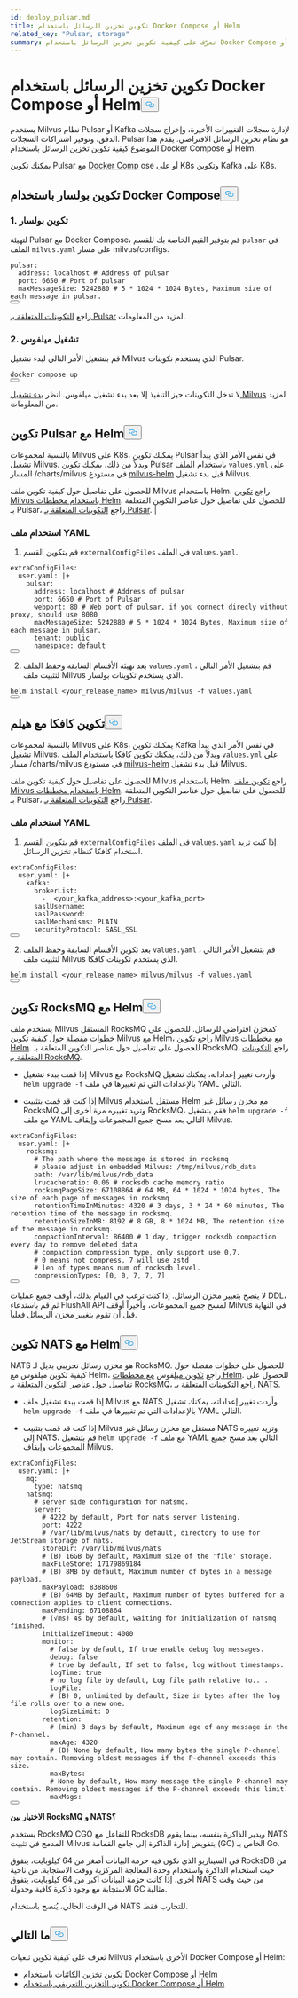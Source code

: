 ```yaml
---
id: deploy_pulsar.md
title: تكوين تخزين الرسائل باستخدام Docker Compose أو Helm
related_key: "Pulsar, storage"
summary: تعرّف على كيفية تكوين تخزين الرسائل باستخدام Docker Compose أو Helm.
---
```


<h1 id="Configure-Message-Storage-with-Docker-Compose-or-Helm" class="common-anchor-header">تكوين تخزين الرسائل باستخدام Docker Compose أو Helm<button data-href="#Configure-Message-Storage-with-Docker-Compose-or-Helm" class="anchor-icon" translate="no">
      <svg translate="no"
        aria-hidden="true"
        focusable="false"
        height="20"
        version="1.1"
        viewBox="0 0 16 16"
        width="16"
      >
        <path
          fill="#0092E4"
          fill-rule="evenodd"
          d="M4 9h1v1H4c-1.5 0-3-1.69-3-3.5S2.55 3 4 3h4c1.45 0 3 1.69 3 3.5 0 1.41-.91 2.72-2 3.25V8.59c.58-.45 1-1.27 1-2.09C10 5.22 8.98 4 8 4H4c-.98 0-2 1.22-2 2.5S3 9 4 9zm9-3h-1v1h1c1 0 2 1.22 2 2.5S13.98 12 13 12H9c-.98 0-2-1.22-2-2.5 0-.83.42-1.64 1-2.09V6.25c-1.09.53-2 1.84-2 3.25C6 11.31 7.55 13 9 13h4c1.45 0 3-1.69 3-3.5S14.5 6 13 6z"
        ></path>
      </svg>
    </button></h1><p>يستخدم Milvus نظام Pulsar أو Kafka لإدارة سجلات التغييرات الأخيرة، وإخراج سجلات الدفق، وتوفير اشتراكات السجلات. Pulsar هو نظام تخزين الرسائل الافتراضي. يقدم هذا الموضوع كيفية تكوين تخزين الرسائل باستخدام Docker Compose أو Helm.</p>
<p>يمكنك تكوين Pulsar مع <a href="https://docs.docker.com/get-started/overview/">Docker Comp</a> ose أو على K8s وتكوين Kafka على K8s.</p>
<h2 id="Configure-Pulsar-with-Docker-Compose" class="common-anchor-header">تكوين بولسار باستخدام Docker Compose<button data-href="#Configure-Pulsar-with-Docker-Compose" class="anchor-icon" translate="no">
      <svg translate="no"
        aria-hidden="true"
        focusable="false"
        height="20"
        version="1.1"
        viewBox="0 0 16 16"
        width="16"
      >
        <path
          fill="#0092E4"
          fill-rule="evenodd"
          d="M4 9h1v1H4c-1.5 0-3-1.69-3-3.5S2.55 3 4 3h4c1.45 0 3 1.69 3 3.5 0 1.41-.91 2.72-2 3.25V8.59c.58-.45 1-1.27 1-2.09C10 5.22 8.98 4 8 4H4c-.98 0-2 1.22-2 2.5S3 9 4 9zm9-3h-1v1h1c1 0 2 1.22 2 2.5S13.98 12 13 12H9c-.98 0-2-1.22-2-2.5 0-.83.42-1.64 1-2.09V6.25c-1.09.53-2 1.84-2 3.25C6 11.31 7.55 13 9 13h4c1.45 0 3-1.69 3-3.5S14.5 6 13 6z"
        ></path>
      </svg>
    </button></h2><h3 id="1-Configure-Pulsar" class="common-anchor-header">1. تكوين بولسار</h3><p>لتهيئة Pulsar مع Docker Compose، قم بتوفير القيم الخاصة بك للقسم <code translate="no">pulsar</code> في الملف <code translate="no">milvus.yaml</code> على مسار milvus/configs.</p>
<pre><code translate="no">pulsar:
  address: localhost <span class="hljs-comment"># Address of pulsar</span>
  port: <span class="hljs-number">6650</span> <span class="hljs-comment"># Port of pulsar</span>
  maxMessageSize: <span class="hljs-number">5242880</span> <span class="hljs-comment"># 5 * 1024 * 1024 Bytes, Maximum size of each message in pulsar.</span>
<button class="copy-code-btn"></button></code></pre>
<p>راجع <a href="/docs/ar/v2.5.x/configure_pulsar.md">التكوينات المتعلقة بـ Pulsar</a> لمزيد من المعلومات.</p>
<h3 id="2-Run-Milvus" class="common-anchor-header">2. تشغيل ميلفوس</h3><p>قم بتشغيل الأمر التالي لبدء تشغيل Milvus الذي يستخدم تكوينات Pulsar.</p>
<pre><code translate="no">docker compose up
<button class="copy-code-btn"></button></code></pre>
<div class="alert note">لا تدخل التكوينات حيز التنفيذ إلا بعد بدء تشغيل ميلفوس. انظر <a href="https://milvus.io/docs/install_standalone-docker.md#Start-Milvus">بدء تشغيل Milvus</a> لمزيد من المعلومات.</div>
<h2 id="Configure-Pulsar-with-Helm" class="common-anchor-header">تكوين Pulsar مع Helm<button data-href="#Configure-Pulsar-with-Helm" class="anchor-icon" translate="no">
      <svg translate="no"
        aria-hidden="true"
        focusable="false"
        height="20"
        version="1.1"
        viewBox="0 0 16 16"
        width="16"
      >
        <path
          fill="#0092E4"
          fill-rule="evenodd"
          d="M4 9h1v1H4c-1.5 0-3-1.69-3-3.5S2.55 3 4 3h4c1.45 0 3 1.69 3 3.5 0 1.41-.91 2.72-2 3.25V8.59c.58-.45 1-1.27 1-2.09C10 5.22 8.98 4 8 4H4c-.98 0-2 1.22-2 2.5S3 9 4 9zm9-3h-1v1h1c1 0 2 1.22 2 2.5S13.98 12 13 12H9c-.98 0-2-1.22-2-2.5 0-.83.42-1.64 1-2.09V6.25c-1.09.53-2 1.84-2 3.25C6 11.31 7.55 13 9 13h4c1.45 0 3-1.69 3-3.5S14.5 6 13 6z"
        ></path>
      </svg>
    </button></h2><p>بالنسبة لمجموعات Milvus على K8s، يمكنك تكوين Pulsar في نفس الأمر الذي يبدأ تشغيل Milvus. وبدلاً من ذلك، يمكنك تكوين Pulsar باستخدام الملف <code translate="no">values.yml</code> على المسار /charts/milvus في مستودع <a href="https://github.com/milvus-io/milvus-helm">milvus-helm</a> قبل بدء تشغيل Milvus.</p>
<p>للحصول على تفاصيل حول كيفية تكوين ملف Milvus باستخدام Helm، راجع <a href="/docs/ar/v2.5.x/configure-helm.md">تكوين Milvus باستخدام مخططات Helm</a>. للحصول على تفاصيل حول عناصر التكوين المتعلقة بـ Pulsar، راجع <a href="/docs/ar/v2.5.x/configure_pulsar.md">التكوينات المتعلقة بـ Pulsar</a>. |</p>
<h3 id="Using-the-YAML-file" class="common-anchor-header">استخدام ملف YAML</h3><ol>
<li>قم بتكوين القسم <code translate="no">externalConfigFiles</code> في الملف <code translate="no">values.yaml</code>.</li>
</ol>
<pre><code translate="no" class="language-yaml">extraConfigFiles:
  user.yaml: |+
    pulsar:
      address: localhost <span class="hljs-comment"># Address of pulsar</span>
      port: <span class="hljs-number">6650</span> <span class="hljs-comment"># Port of Pulsar</span>
      webport: <span class="hljs-number">80</span> <span class="hljs-comment"># Web port of pulsar, if you connect direcly without proxy, should use 8080</span>
      maxMessageSize: <span class="hljs-number">5242880</span> <span class="hljs-comment"># 5 * 1024 * 1024 Bytes, Maximum size of each message in pulsar.</span>
      tenant: public
      namespace: default    
<button class="copy-code-btn"></button></code></pre>
<ol start="2">
<li>بعد تهيئة الأقسام السابقة وحفظ الملف <code translate="no">values.yaml</code> ، قم بتشغيل الأمر التالي لتثبيت ملف Milvus الذي يستخدم تكوينات بولسار.</li>
</ol>
<pre><code translate="no" class="language-shell">helm install &lt;your_release_name&gt; milvus/milvus -f values.yaml
<button class="copy-code-btn"></button></code></pre>
<h2 id="Configure-Kafka-with-Helm" class="common-anchor-header">تكوين كافكا مع هيلم<button data-href="#Configure-Kafka-with-Helm" class="anchor-icon" translate="no">
      <svg translate="no"
        aria-hidden="true"
        focusable="false"
        height="20"
        version="1.1"
        viewBox="0 0 16 16"
        width="16"
      >
        <path
          fill="#0092E4"
          fill-rule="evenodd"
          d="M4 9h1v1H4c-1.5 0-3-1.69-3-3.5S2.55 3 4 3h4c1.45 0 3 1.69 3 3.5 0 1.41-.91 2.72-2 3.25V8.59c.58-.45 1-1.27 1-2.09C10 5.22 8.98 4 8 4H4c-.98 0-2 1.22-2 2.5S3 9 4 9zm9-3h-1v1h1c1 0 2 1.22 2 2.5S13.98 12 13 12H9c-.98 0-2-1.22-2-2.5 0-.83.42-1.64 1-2.09V6.25c-1.09.53-2 1.84-2 3.25C6 11.31 7.55 13 9 13h4c1.45 0 3-1.69 3-3.5S14.5 6 13 6z"
        ></path>
      </svg>
    </button></h2><p>بالنسبة لمجموعات Milvus على K8s، يمكنك تكوين Kafka في نفس الأمر الذي يبدأ تشغيل Milvus. وبدلاً من ذلك، يمكنك تكوين كافكا باستخدام الملف <code translate="no">values.yml</code> على مسار /charts/milvus في مستودع <a href="https://github.com/milvus-io/milvus-helm">milvus-helm</a> قبل بدء تشغيل Milvus.</p>
<p>للحصول على تفاصيل حول كيفية تكوين ملف Milvus باستخدام Helm، راجع <a href="/docs/ar/v2.5.x/configure-helm.md">تكوين ملف Milvus باستخدام مخططات Helm</a>. للحصول على تفاصيل حول عناصر التكوين المتعلقة بـ Pulsar، راجع <a href="/docs/ar/v2.5.x/configure_pulsar.md">التكوينات المتعلقة بـ Pulsar</a>.</p>
<h3 id="Using-the-YAML-file" class="common-anchor-header">استخدام ملف YAML</h3><ol>
<li>قم بتكوين القسم <code translate="no">externalConfigFiles</code> في الملف <code translate="no">values.yaml</code> إذا كنت تريد استخدام كافكا كنظام تخزين الرسائل.</li>
</ol>
<pre><code translate="no" class="language-yaml">extraConfigFiles:
  user.yaml: |+
    kafka:
      brokerList:
        -  &lt;your_kafka_address&gt;:&lt;your_kafka_port&gt;
      saslUsername:
      saslPassword:
      saslMechanisms: PLAIN
      securityProtocol: SASL_SSL    
<button class="copy-code-btn"></button></code></pre>
<ol start="2">
<li>بعد تكوين الأقسام السابقة وحفظ الملف <code translate="no">values.yaml</code> ، قم بتشغيل الأمر التالي لتثبيت ملف Milvus الذي يستخدم تكوينات كافكا.</li>
</ol>
<pre><code translate="no" class="language-shell">helm install &lt;your_release_name&gt; milvus/milvus -f values.yaml
<button class="copy-code-btn"></button></code></pre>
<h2 id="Configure-RocksMQ-with-Helm" class="common-anchor-header">تكوين RocksMQ مع Helm<button data-href="#Configure-RocksMQ-with-Helm" class="anchor-icon" translate="no">
      <svg translate="no"
        aria-hidden="true"
        focusable="false"
        height="20"
        version="1.1"
        viewBox="0 0 16 16"
        width="16"
      >
        <path
          fill="#0092E4"
          fill-rule="evenodd"
          d="M4 9h1v1H4c-1.5 0-3-1.69-3-3.5S2.55 3 4 3h4c1.45 0 3 1.69 3 3.5 0 1.41-.91 2.72-2 3.25V8.59c.58-.45 1-1.27 1-2.09C10 5.22 8.98 4 8 4H4c-.98 0-2 1.22-2 2.5S3 9 4 9zm9-3h-1v1h1c1 0 2 1.22 2 2.5S13.98 12 13 12H9c-.98 0-2-1.22-2-2.5 0-.83.42-1.64 1-2.09V6.25c-1.09.53-2 1.84-2 3.25C6 11.31 7.55 13 9 13h4c1.45 0 3-1.69 3-3.5S14.5 6 13 6z"
        ></path>
      </svg>
    </button></h2><p>يستخدم ملف Milvus المستقل RocksMQ كمخزن افتراضي للرسائل. للحصول على خطوات مفصلة حول كيفية تكوين Milvus مع Helm، راجع <a href="/docs/ar/v2.5.x/configure-helm.md">تكوين Mil</a>vus <a href="/docs/ar/v2.5.x/configure-helm.md">مع مخططات Helm</a>. للحصول على تفاصيل حول عناصر التكوين المتعلقة بـ RocksMQ، راجع <a href="/docs/ar/v2.5.x/configure_rocksmq.md">التكوينات المتعلقة بـ RocksMQ</a>.</p>
<ul>
<li><p>إذا قمت ببدء تشغيل Milvus مع RocksMQ وأردت تغيير إعداداته، يمكنك تشغيل <code translate="no">helm upgrade -f</code> بالإعدادات التي تم تغييرها في ملف YAML التالي.</p></li>
<li><p>إذا كنت قد قمت بتثبيت Milvus مستقل باستخدام Helm مع مخزن رسائل غير RocksMQ وتريد تغييره مرة أخرى إلى RocksMQ، فقم بتشغيل <code translate="no">helm upgrade -f</code> مع ملف YAML التالي بعد مسح جميع المجموعات وإيقاف Milvus.</p></li>
</ul>
<pre><code translate="no" class="language-yaml">extraConfigFiles:
  user.yaml: |+
    rocksmq:
      <span class="hljs-comment"># The path where the message is stored in rocksmq</span>
      <span class="hljs-comment"># please adjust in embedded Milvus: /tmp/milvus/rdb_data</span>
      path: /var/lib/milvus/rdb_data
      lrucacheratio: <span class="hljs-number">0.06</span> <span class="hljs-comment"># rocksdb cache memory ratio</span>
      rocksmqPageSize: <span class="hljs-number">67108864</span> <span class="hljs-comment"># 64 MB, 64 * 1024 * 1024 bytes, The size of each page of messages in rocksmq</span>
      retentionTimeInMinutes: <span class="hljs-number">4320</span> <span class="hljs-comment"># 3 days, 3 * 24 * 60 minutes, The retention time of the message in rocksmq.</span>
      retentionSizeInMB: <span class="hljs-number">8192</span> <span class="hljs-comment"># 8 GB, 8 * 1024 MB, The retention size of the message in rocksmq.</span>
      compactionInterval: <span class="hljs-number">86400</span> <span class="hljs-comment"># 1 day, trigger rocksdb compaction every day to remove deleted data</span>
      <span class="hljs-comment"># compaction compression type, only support use 0,7.</span>
      <span class="hljs-comment"># 0 means not compress, 7 will use zstd</span>
      <span class="hljs-comment"># len of types means num of rocksdb level.</span>
      compressionTypes: [<span class="hljs-number">0</span>, <span class="hljs-number">0</span>, <span class="hljs-number">7</span>, <span class="hljs-number">7</span>, <span class="hljs-number">7</span>]    
<button class="copy-code-btn"></button></code></pre>
<div class="alert warning">
<p>لا ينصح بتغيير مخزن الرسائل. إذا كنت ترغب في القيام بذلك، أوقف جميع عمليات DDL، ثم قم باستدعاء FlushAll API لمسح جميع المجموعات، وأخيراً أوقف Milvus في النهاية قبل أن تقوم بتغيير مخزن الرسائل فعلياً.</p>
</div>
<h2 id="Configure-NATS-with-Helm" class="common-anchor-header">تكوين NATS مع Helm<button data-href="#Configure-NATS-with-Helm" class="anchor-icon" translate="no">
      <svg translate="no"
        aria-hidden="true"
        focusable="false"
        height="20"
        version="1.1"
        viewBox="0 0 16 16"
        width="16"
      >
        <path
          fill="#0092E4"
          fill-rule="evenodd"
          d="M4 9h1v1H4c-1.5 0-3-1.69-3-3.5S2.55 3 4 3h4c1.45 0 3 1.69 3 3.5 0 1.41-.91 2.72-2 3.25V8.59c.58-.45 1-1.27 1-2.09C10 5.22 8.98 4 8 4H4c-.98 0-2 1.22-2 2.5S3 9 4 9zm9-3h-1v1h1c1 0 2 1.22 2 2.5S13.98 12 13 12H9c-.98 0-2-1.22-2-2.5 0-.83.42-1.64 1-2.09V6.25c-1.09.53-2 1.84-2 3.25C6 11.31 7.55 13 9 13h4c1.45 0 3-1.69 3-3.5S14.5 6 13 6z"
        ></path>
      </svg>
    </button></h2><p>NATS هو مخزن رسائل تجريبي بديل لـ RocksMQ. للحصول على خطوات مفصلة حول كيفية تكوين ميلفوس مع Helm، راجع <a href="/docs/ar/v2.5.x/configure-helm.md">تكوين ميل</a>فوس <a href="/docs/ar/v2.5.x/configure-helm.md">مع مخططات Helm</a>. للحصول على تفاصيل حول عناصر التكوين المتعلقة بـ RocksMQ، راجع <a href="/docs/ar/v2.5.x/configure_natsmq.md">التكوينات المتعلقة بـ NATS</a>.</p>
<ul>
<li><p>إذا قمت ببدء تشغيل ملف Milvus مع NATS وأردت تغيير إعداداته، يمكنك تشغيل <code translate="no">helm upgrade -f</code> بالإعدادات التي تم تغييرها في ملف YAML التالي.</p></li>
<li><p>إذا كنت قد قمت بتثبيت Milvus مستقل مع مخزن رسائل غير NATS وتريد تغييره إلى NATS، قم بتشغيل <code translate="no">helm upgrade -f</code> مع ملف YAML التالي بعد مسح جميع المجموعات وإيقاف Milvus.</p></li>
</ul>
<pre><code translate="no" class="language-yaml">extraConfigFiles:
  user.yaml: |+
    mq:
      <span class="hljs-built_in">type</span>: natsmq
    natsmq:
      <span class="hljs-comment"># server side configuration for natsmq.</span>
      server: 
        <span class="hljs-comment"># 4222 by default, Port for nats server listening.</span>
        port: <span class="hljs-number">4222</span> 
        <span class="hljs-comment"># /var/lib/milvus/nats by default, directory to use for JetStream storage of nats.</span>
        storeDir: /var/lib/milvus/nats 
        <span class="hljs-comment"># (B) 16GB by default, Maximum size of the &#x27;file&#x27; storage.</span>
        maxFileStore: <span class="hljs-number">17179869184</span> 
        <span class="hljs-comment"># (B) 8MB by default, Maximum number of bytes in a message payload.</span>
        maxPayload: <span class="hljs-number">8388608</span> 
        <span class="hljs-comment"># (B) 64MB by default, Maximum number of bytes buffered for a connection applies to client connections.</span>
        maxPending: <span class="hljs-number">67108864</span> 
        <span class="hljs-comment"># (√ms) 4s by default, waiting for initialization of natsmq finished.</span>
        initializeTimeout: <span class="hljs-number">4000</span> 
        monitor:
          <span class="hljs-comment"># false by default, If true enable debug log messages.</span>
          debug: false 
          <span class="hljs-comment"># true by default, If set to false, log without timestamps.</span>
          logTime: true 
          <span class="hljs-comment"># no log file by default, Log file path relative to.. .</span>
          logFile: 
          <span class="hljs-comment"># (B) 0, unlimited by default, Size in bytes after the log file rolls over to a new one.</span>
          logSizeLimit: <span class="hljs-number">0</span> 
        retention:
          <span class="hljs-comment"># (min) 3 days by default, Maximum age of any message in the P-channel.</span>
          maxAge: <span class="hljs-number">4320</span> 
          <span class="hljs-comment"># (B) None by default, How many bytes the single P-channel may contain. Removing oldest messages if the P-channel exceeds this size.</span>
          maxBytes:
          <span class="hljs-comment"># None by default, How many message the single P-channel may contain. Removing oldest messages if the P-channel exceeds this limit.    </span>
          maxMsgs: 
<button class="copy-code-btn"></button></code></pre>
<div class="alert note">
<p><strong>الاختيار بين RocksMQ و NATS؟</strong></p>
<p>يستخدم RocksMQ CGO للتفاعل مع RocksDB ويدير الذاكرة بنفسه، بينما يقوم NATS المدمج في تثبيت Milvus بتفويض إدارة الذاكرة إلى جامع القمامة (GC) الخاص بـ Go.</p>
<p>في السيناريو الذي تكون فيه حزمة البيانات أصغر من 64 كيلوبايت، يتفوق RocksDB من حيث استخدام الذاكرة واستخدام وحدة المعالجة المركزية ووقت الاستجابة. من ناحية أخرى، إذا كانت حزمة البيانات أكبر من 64 كيلوبايت، يتفوق NATS من حيث وقت الاستجابة مع وجود ذاكرة كافية وجدولة GC مثالية.</p>
<p>في الوقت الحالي، يُنصح باستخدام NATS للتجارب فقط.</p>
</div>
<h2 id="Whats-next" class="common-anchor-header">ما التالي<button data-href="#Whats-next" class="anchor-icon" translate="no">
      <svg translate="no"
        aria-hidden="true"
        focusable="false"
        height="20"
        version="1.1"
        viewBox="0 0 16 16"
        width="16"
      >
        <path
          fill="#0092E4"
          fill-rule="evenodd"
          d="M4 9h1v1H4c-1.5 0-3-1.69-3-3.5S2.55 3 4 3h4c1.45 0 3 1.69 3 3.5 0 1.41-.91 2.72-2 3.25V8.59c.58-.45 1-1.27 1-2.09C10 5.22 8.98 4 8 4H4c-.98 0-2 1.22-2 2.5S3 9 4 9zm9-3h-1v1h1c1 0 2 1.22 2 2.5S13.98 12 13 12H9c-.98 0-2-1.22-2-2.5 0-.83.42-1.64 1-2.09V6.25c-1.09.53-2 1.84-2 3.25C6 11.31 7.55 13 9 13h4c1.45 0 3-1.69 3-3.5S14.5 6 13 6z"
        ></path>
      </svg>
    </button></h2><p>تعرف على كيفية تكوين تبعيات Milvus الأخرى باستخدام Docker Compose أو Helm:</p>
<ul>
<li><a href="/docs/ar/v2.5.x/deploy_s3.md">تكوين تخزين الكائنات باستخدام Docker Compose أو Helm</a></li>
<li><a href="/docs/ar/v2.5.x/deploy_etcd.md">تكوين التخزين التعريفي باستخدام Docker Compose أو Helm</a></li>
</ul>
